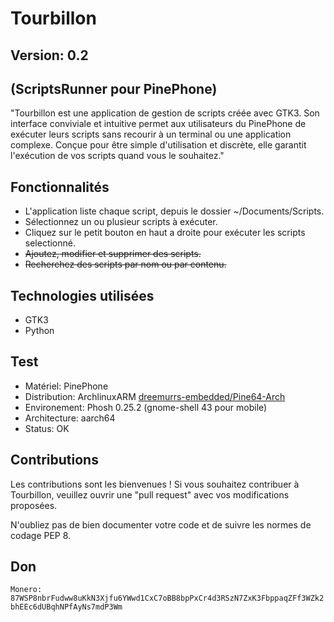 <h1>Tourbillon</h1>
<h2>Version: 0.2</h2>
<h2>(ScriptsRunner pour PinePhone)</h2>

<p>"Tourbillon est une application de gestion de scripts créée avec GTK3. Son interface conviviale et intuitive permet aux utilisateurs du PinePhone de exécuter leurs scripts sans recourir à un terminal ou une application complexe. Conçue pour être simple d'utilisation et discrète, elle garantit l'exécution de vos scripts quand vous le souhaitez."</p>

<h2>Fonctionnalités</h2>

<ul>
  <li>L'application liste chaque script, depuis le dossier ~/Documents/Scripts.</li>
  <li>Sélectionnez un ou plusieur scripts à exécuter.</li>
  <li>Cliquez sur le petit bouton en haut a droite pour exécuter les scripts selectionné.</li>
  <li><del>Ajoutez, modifier et supprimer des scripts.</del></li>
  <li><del>Recherchez des scripts par nom ou par contenu.</del></li>
</ul>

<h2>Technologies utilisées</h2>

<ul>
  <li>GTK3</li>
  <li>Python</li>
</ul>

<h2>Test</h2>

<ul>
  <li>Matériel:     PinePhone</li>
  <li>Distribution: ArchlinuxARM <a href="https://github.com/dreemurrs-embedded/Pine64-Arch">dreemurrs-embedded/Pine64-Arch</a></li>
  <li>Environement: Phosh 0.25.2 (gnome-shell 43 pour mobile)</li>
  <li>Architecture: aarch64</li>
  <li>Status:       OK</li>
</ul>

<h2>Contributions</h2>

<p>Les contributions sont les bienvenues ! Si vous souhaitez contribuer à Tourbillon, veuillez ouvrir une "pull request" avec vos modifications proposées.</p>

<p>N'oubliez pas de bien documenter votre code et de suivre les normes de codage PEP 8.</p>

<h2>Don</h2>

<code>Monero: 87WSP8nbrFudww8uKkN3Xjfu6YWwd1CxC7oBB8bpPxCr4d3RSzN7ZxK3FbppaqZFf3WZk2bhEEc6dUBqhNPfAyNs7mdP3Wm</code>
